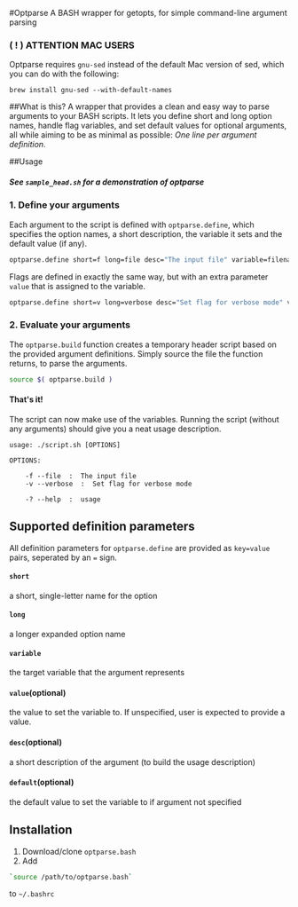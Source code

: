 #Optparse
A BASH wrapper for getopts, for simple command-line argument parsing

### ( ! ) ATTENTION MAC USERS
Optparse requires `gnu-sed` instead of the default Mac version of sed, which you can do with the following:
```
brew install gnu-sed --with-default-names
```

##What is this?
A wrapper that provides a clean and easy way to parse arguments to your BASH scripts. It lets you define short and long option names, handle flag variables, and set default values for optional arguments, all while aiming to be as minimal as possible: *One line per argument definition*.

##Usage
##### See `sample_head.sh` for a demonstration of optparse
### 1. Define your arguments

Each argument to the script is defined with `optparse.define`, which specifies the option names, a short description, the variable it sets and the default value (if any). 

```bash
optparse.define short=f long=file desc="The input file" variable=filename
```

Flags are defined in exactly the same way, but with an extra parameter `value` that is assigned to the variable. 

```bash
optparse.define short=v long=verbose desc="Set flag for verbose mode" variable=verbose_mode value=true default=false
```    

### 2. Evaluate your arguments
The `optparse.build` function creates a temporary header script based on the provided argument definitions. Simply source the file the function returns, to parse the arguments.

```bash
source $( optparse.build )
```

#### That's it!
The script can now make use of the variables. Running the script (without any arguments) should give you a neat usage description.
    
    usage: ./script.sh [OPTIONS]
    
    OPTIONS:
    
        -f --file  :  The input file
    	-v --verbose  :  Set flag for verbose mode
    
    	-? --help  :  usage
        
## Supported definition parameters
All definition parameters for `optparse.define` are provided as `key=value` pairs, seperated by an `=` sign.
#### `short`
a short, single-letter name for the option
#### `long`
a longer expanded option name
#### `variable`
the target variable that the argument represents
#### `value`(optional)
the value to set the variable to. If unspecified, user is expected to provide a value.
#### `desc`(optional)
a short description of the argument (to build the usage description)
#### `default`(optional)
the default value to set the variable to if argument not specified

## Installation
1. Download/clone `optparse.bash`
2. Add 

```bash    
`source /path/to/optparse.bash` 
```
to `~/.bashrc`

